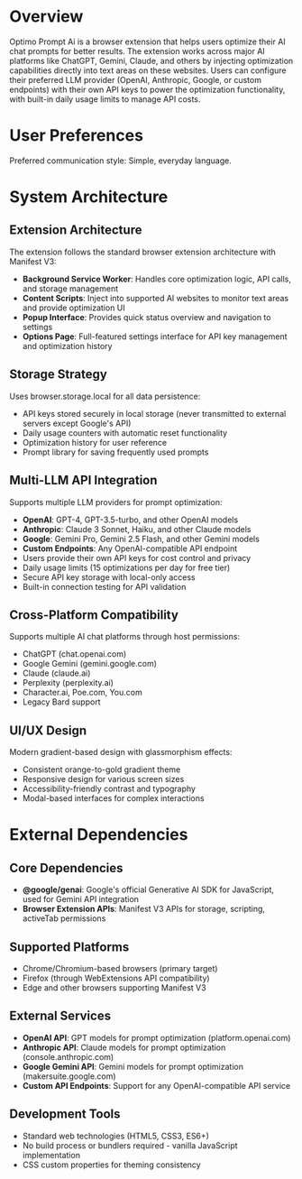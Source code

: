 # Overview

Optimo Prompt Ai is a browser extension that helps users optimize their AI chat prompts for better results. The extension works across major AI platforms like ChatGPT, Gemini, Claude, and others by injecting optimization capabilities directly into text areas on these websites. Users can configure their preferred LLM provider (OpenAI, Anthropic, Google, or custom endpoints) with their own API keys to power the optimization functionality, with built-in daily usage limits to manage API costs.

# User Preferences

Preferred communication style: Simple, everyday language.

# System Architecture

## Extension Architecture
The extension follows the standard browser extension architecture with Manifest V3:
- **Background Service Worker**: Handles core optimization logic, API calls, and storage management
- **Content Scripts**: Inject into supported AI websites to monitor text areas and provide optimization UI
- **Popup Interface**: Provides quick status overview and navigation to settings
- **Options Page**: Full-featured settings interface for API key management and optimization history

## Storage Strategy
Uses browser.storage.local for all data persistence:
- API keys stored securely in local storage (never transmitted to external servers except Google's API)
- Daily usage counters with automatic reset functionality
- Optimization history for user reference
- Prompt library for saving frequently used prompts

## Multi-LLM API Integration
Supports multiple LLM providers for prompt optimization:
- **OpenAI**: GPT-4, GPT-3.5-turbo, and other OpenAI models
- **Anthropic**: Claude 3 Sonnet, Haiku, and other Claude models
- **Google**: Gemini Pro, Gemini 2.5 Flash, and other Gemini models
- **Custom Endpoints**: Any OpenAI-compatible API endpoint
- Users provide their own API keys for cost control and privacy
- Daily usage limits (15 optimizations per day for free tier)
- Secure API key storage with local-only access
- Built-in connection testing for API validation

## Cross-Platform Compatibility
Supports multiple AI chat platforms through host permissions:
- ChatGPT (chat.openai.com)
- Google Gemini (gemini.google.com) 
- Claude (claude.ai)
- Perplexity (perplexity.ai)
- Character.ai, Poe.com, You.com
- Legacy Bard support

## UI/UX Design
Modern gradient-based design with glassmorphism effects:
- Consistent orange-to-gold gradient theme
- Responsive design for various screen sizes
- Accessibility-friendly contrast and typography
- Modal-based interfaces for complex interactions

# External Dependencies

## Core Dependencies
- **@google/genai**: Google's official Generative AI SDK for JavaScript, used for Gemini API integration
- **Browser Extension APIs**: Manifest V3 APIs for storage, scripting, activeTab permissions

## Supported Platforms
- Chrome/Chromium-based browsers (primary target)
- Firefox (through WebExtensions API compatibility)
- Edge and other browsers supporting Manifest V3

## External Services
- **OpenAI API**: GPT models for prompt optimization (platform.openai.com)
- **Anthropic API**: Claude models for prompt optimization (console.anthropic.com)
- **Google Gemini API**: Gemini models for prompt optimization (makersuite.google.com)
- **Custom API Endpoints**: Support for any OpenAI-compatible API service

## Development Tools
- Standard web technologies (HTML5, CSS3, ES6+)
- No build process or bundlers required - vanilla JavaScript implementation
- CSS custom properties for theming consistency